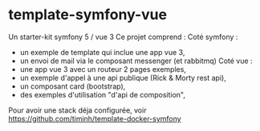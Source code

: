 # template-symfony-vue

Un starter-kit symfony 5 / vue 3
Ce projet comprend : 
 Coté symfony :
 - un exemple de template qui inclue une app vue 3,
 - un envoi de mail via le composant messenger (et rabbitmq)
 Coté vue :
 - une app vue 3 avec un routeur 2 pages exemples,
 - un exemple d'appel à une api publique (Rick & Morty rest api), 
 - un composant card (bootstrap),
 - des exemples d'utilisation "d'api de composition",
 
 Pour avoir une stack déja configurée, voir https://github.com/timinh/template-docker-symfony
 
 
